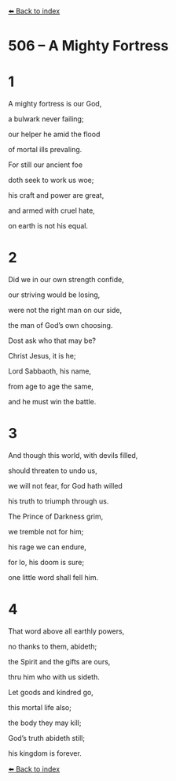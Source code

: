 [⬅️ Back to index](../README.md)

# 506 – A Mighty Fortress





# 1

A mighty fortress is our God,

a bulwark never failing;

our helper he amid the flood

of mortal ills prevaling.

For still our ancient foe

doth seek to work us woe;

his craft and power are great,

and armed with cruel hate,

on earth is not his equal.



# 2

Did we in our own strength confide,

our striving would be losing,

were not the right man on our side,

the man of God’s own choosing.

Dost ask who that may be?

Christ Jesus, it is he;

Lord Sabbaoth, his name,

from age to age the same,

and he must win the battle.



# 3

And though this world, with devils filled,

should threaten to undo us,

we will not fear, for God hath willed

his truth to triumph through us.

The Prince of Darkness grim,

we tremble not for him;

his rage we can endure,

for lo, his doom is sure;

one little word shall fell him.



# 4

That word above all earthly powers,

no thanks to them, abideth;

the Spirit and the gifts are ours,

thru him who with us sideth.

Let goods and kindred go,

this mortal life also;

the body they may kill;

God’s truth abideth still;

his kingdom is forever.

[⬅️ Back to index](../README.md)
